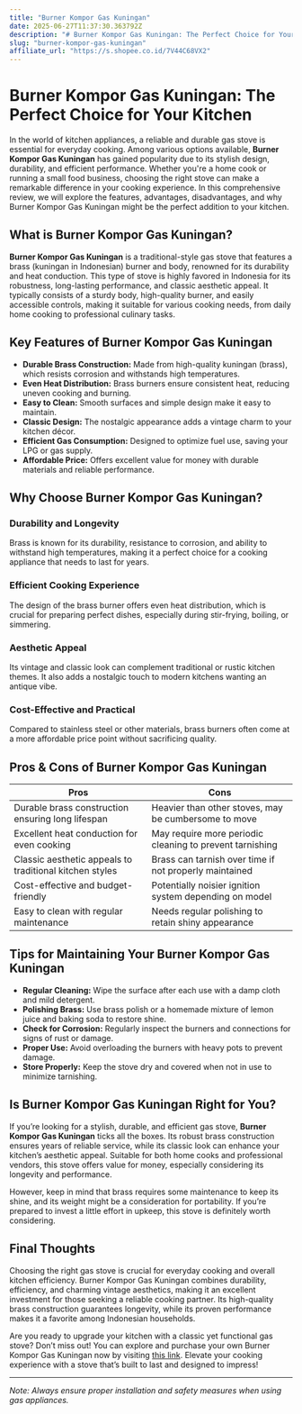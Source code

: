 ```yaml
---
title: "Burner Kompor Gas Kuningan"
date: 2025-06-27T11:37:30.363792Z
description: "# Burner Kompor Gas Kuningan: The Perfect Choice for Your Kitchen..."
slug: "burner-kompor-gas-kuningan"
affiliate_url: "https://s.shopee.co.id/7V44C68VX2"
---
```

# Burner Kompor Gas Kuningan: The Perfect Choice for Your Kitchen

In the world of kitchen appliances, a reliable and durable gas stove is essential for everyday cooking. Among various options available, **Burner Kompor Gas Kuningan** has gained popularity due to its stylish design, durability, and efficient performance. Whether you're a home cook or running a small food business, choosing the right stove can make a remarkable difference in your cooking experience. In this comprehensive review, we will explore the features, advantages, disadvantages, and why Burner Kompor Gas Kuningan might be the perfect addition to your kitchen.

## What is Burner Kompor Gas Kuningan?

**Burner Kompor Gas Kuningan** is a traditional-style gas stove that features a brass (kuningan in Indonesian) burner and body, renowned for its durability and heat conduction. This type of stove is highly favored in Indonesia for its robustness, long-lasting performance, and classic aesthetic appeal. It typically consists of a sturdy body, high-quality burner, and easily accessible controls, making it suitable for various cooking needs, from daily home cooking to professional culinary tasks.

## Key Features of Burner Kompor Gas Kuningan

- **Durable Brass Construction:** Made from high-quality kuningan (brass), which resists corrosion and withstands high temperatures.
- **Even Heat Distribution:** Brass burners ensure consistent heat, reducing uneven cooking and burning.
- **Easy to Clean:** Smooth surfaces and simple design make it easy to maintain.
- **Classic Design:** The nostalgic appearance adds a vintage charm to your kitchen décor.
- **Efficient Gas Consumption:** Designed to optimize fuel use, saving your LPG or gas supply.
- **Affordable Price:** Offers excellent value for money with durable materials and reliable performance.

## Why Choose Burner Kompor Gas Kuningan?

### Durability and Longevity
Brass is known for its durability, resistance to corrosion, and ability to withstand high temperatures, making it a perfect choice for a cooking appliance that needs to last for years.

### Efficient Cooking Experience
The design of the brass burner offers even heat distribution, which is crucial for preparing perfect dishes, especially during stir-frying, boiling, or simmering.

### Aesthetic Appeal
Its vintage and classic look can complement traditional or rustic kitchen themes. It also adds a nostalgic touch to modern kitchens wanting an antique vibe.

### Cost-Effective and Practical
Compared to stainless steel or other materials, brass burners often come at a more affordable price point without sacrificing quality.

## Pros & Cons of Burner Kompor Gas Kuningan

| **Pros** | **Cons** |
| --- | --- |
| Durable brass construction ensuring long lifespan | Heavier than other stoves, may be cumbersome to move |
| Excellent heat conduction for even cooking | May require more periodic cleaning to prevent tarnishing |
| Classic aesthetic appeals to traditional kitchen styles | Brass can tarnish over time if not properly maintained |
| Cost-effective and budget-friendly | Potentially noisier ignition system depending on model |
| Easy to clean with regular maintenance | Needs regular polishing to retain shiny appearance |

## Tips for Maintaining Your Burner Kompor Gas Kuningan

- **Regular Cleaning:** Wipe the surface after each use with a damp cloth and mild detergent.
- **Polishing Brass:** Use brass polish or a homemade mixture of lemon juice and baking soda to restore shine.
- **Check for Corrosion:** Regularly inspect the burners and connections for signs of rust or damage.
- **Proper Use:** Avoid overloading the burners with heavy pots to prevent damage.
- **Store Properly:** Keep the stove dry and covered when not in use to minimize tarnishing.

## Is Burner Kompor Gas Kuningan Right for You?

If you’re looking for a stylish, durable, and efficient gas stove, **Burner Kompor Gas Kuningan** ticks all the boxes. Its robust brass construction ensures years of reliable service, while its classic look can enhance your kitchen’s aesthetic appeal. Suitable for both home cooks and professional vendors, this stove offers value for money, especially considering its longevity and performance.

However, keep in mind that brass requires some maintenance to keep its shine, and its weight might be a consideration for portability. If you’re prepared to invest a little effort in upkeep, this stove is definitely worth considering.

## Final Thoughts

Choosing the right gas stove is crucial for everyday cooking and overall kitchen efficiency. Burner Kompor Gas Kuningan combines durability, efficiency, and charming vintage aesthetics, making it an excellent investment for those seeking a reliable cooking partner. Its high-quality brass construction guarantees longevity, while its proven performance makes it a favorite among Indonesian households.

Are you ready to upgrade your kitchen with a classic yet functional gas stove? Don’t miss out! You can explore and purchase your own Burner Kompor Gas Kuningan now by visiting [this link](https://s.shopee.co.id/7V44C68VX2). Elevate your cooking experience with a stove that’s built to last and designed to impress!

---

*Note: Always ensure proper installation and safety measures when using gas appliances.*